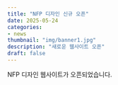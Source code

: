 ```yaml
---
title: "NFP 디자인 신규 오픈"
date: 2025-05-24
categories:
- news
thumbnail: "img/banner1.jpg"
description: "새로운 웹사이트 오픈"
draft: false
---
```


NFP 디자인 웹사이트가 오픈되었습니다.